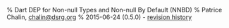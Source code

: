 % Dart DEP for Non-null Types and Non-null By Default (NNBD)
% Patrice Chalin, [chalin@dsrg.org](mailto:chalin@dsrg.org)
% 2015-06-24 (0.5.0) - [revision history](#revision-history)

